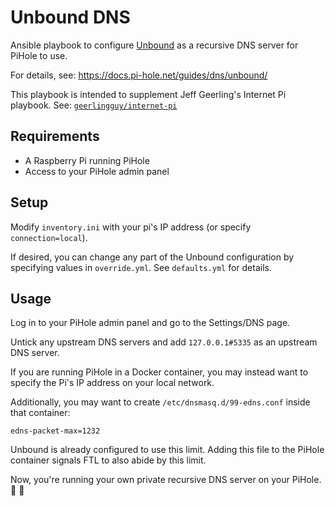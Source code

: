 # Unbound DNS

Ansible playbook to configure [Unbound](https://nlnetlabs.nl/projects/unbound/about/) as a recursive DNS server for PiHole to use.

For details, see: https://docs.pi-hole.net/guides/dns/unbound/

This playbook is intended to supplement Jeff Geerling's Internet Pi playbook.
See: [`geerlingguy/internet-pi`](https://github.com/geerlingguy/internet-pi)

## Requirements

* A Raspberry Pi running PiHole
* Access to your PiHole admin panel

## Setup

Modify `inventory.ini` with your pi's IP address (or specify `connection=local`).

If desired, you can change any part of the Unbound configuration by specifying values in `override.yml`.
See `defaults.yml` for details.

## Usage

Log in to your PiHole admin panel and go to the Settings/DNS page.
<!-- Untick any upstream DNS servers and add `127.0.0.1#5335` and `::1#5335` as upstream DNS servers. -->
Untick any upstream DNS servers and add `127.0.0.1#5335` as an upstream DNS server.

If you are running PiHole in a Docker container, you may instead want to specify the Pi's IP address on your local network.

Additionally, you may want to create `/etc/dnsmasq.d/99-edns.conf` inside that container:
```
edns-packet-max=1232
```
Unbound is already configured to use this limit.
Adding this file to the PiHole container signals FTL to also abide by this limit.

Now, you're running your own private recursive DNS server on your PiHole. :tada: :tada:
